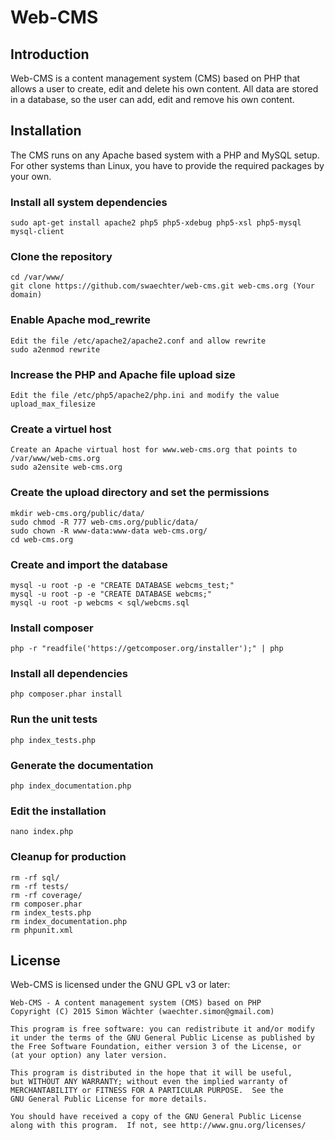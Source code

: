 # Web-CMS

## Introduction

Web-CMS is a content management system (CMS) based on PHP that allows a user to create, edit and delete his own content. All data are stored in a database, so the user can add, edit and remove his own content.

## Installation

The CMS runs on any Apache based system with a PHP and MySQL setup. For other systems than Linux, you have to provide the required packages by your own.

### Install all system dependencies

	sudo apt-get install apache2 php5 php5-xdebug php5-xsl php5-mysql mysql-client

### Clone the repository

	cd /var/www/
	git clone https://github.com/swaechter/web-cms.git web-cms.org (Your domain)

### Enable Apache mod_rewrite

	Edit the file /etc/apache2/apache2.conf and allow rewrite
	sudo a2enmod rewrite

### Increase the PHP and Apache file upload size

	Edit the file /etc/php5/apache2/php.ini and modify the value upload_max_filesize

### Create a virtuel host

	Create an Apache virtual host for www.web-cms.org that points to /var/www/web-cms.org
	sudo a2ensite web-cms.org

### Create the upload directory and set the permissions

	mkdir web-cms.org/public/data/
	sudo chmod -R 777 web-cms.org/public/data/
	sudo chown -R www-data:www-data web-cms.org/
	cd web-cms.org

### Create and import the database

	mysql -u root -p -e "CREATE DATABASE webcms_test;"
	mysql -u root -p -e "CREATE DATABASE webcms;"
	mysql -u root -p webcms < sql/webcms.sql

### Install composer

	php -r "readfile('https://getcomposer.org/installer');" | php

### Install all dependencies

	php composer.phar install

### Run the unit tests

	php index_tests.php

### Generate the documentation

	php index_documentation.php

### Edit the installation

	nano index.php

### Cleanup for production

	rm -rf sql/
	rm -rf tests/
	rm -rf coverage/
	rm composer.phar
	rm index_tests.php
	rm index_documentation.php
	rm phpunit.xml

## License

Web-CMS is licensed under the GNU GPL v3 or later:

	Web-CMS - A content management system (CMS) based on PHP
	Copyright (C) 2015 Simon Wächter (waechter.simon@gmail.com)
	
	This program is free software: you can redistribute it and/or modify
	it under the terms of the GNU General Public License as published by
	the Free Software Foundation, either version 3 of the License, or
	(at your option) any later version.
	
	This program is distributed in the hope that it will be useful,
	but WITHOUT ANY WARRANTY; without even the implied warranty of
	MERCHANTABILITY or FITNESS FOR A PARTICULAR PURPOSE.  See the
	GNU General Public License for more details.
	
	You should have received a copy of the GNU General Public License
	along with this program.  If not, see http://www.gnu.org/licenses/

